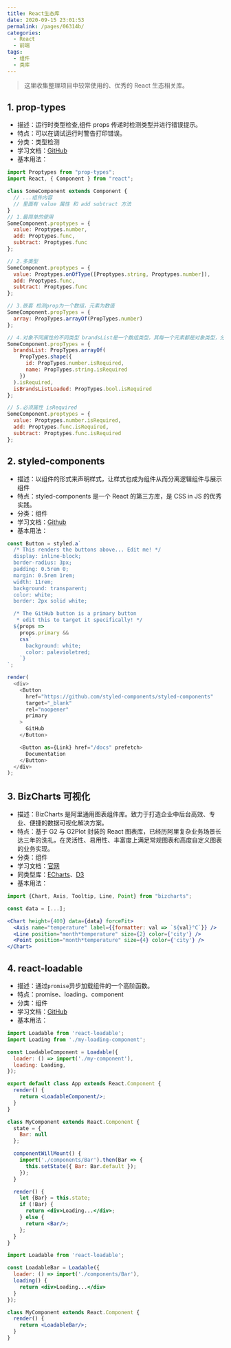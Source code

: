 ```yaml
---
title: React生态库
date: 2020-09-15 23:01:53
permalink: /pages/06314b/
categories:
  - React
  - 前端
tags:
  - 组件
  - 类库
---
```


> 这里收集整理项目中较常使用的、优秀的 React 生态相关库。

## 1. prop-types

- 描述：运行时类型检查,组件 props 传递时检测类型并进行错误提示。
- 特点：可以在调试运行时警告打印错误。
- 分类：类型检测
- 学习文档：[GitHub](https://github.com/facebook/prop-types)
- 基本用法：

```js
import Proptypes from "prop-types";
import React, { Component } from "react";

class SomeComponent extends Component {
  // ...组件内容
  // 里面有 value 属性 和 add subtract 方法
}
// 1.最简单的使用
SomeComponent.proptypes = {
  value: Proptypes.number,
  add: Proptypes.func,
  subtract: Proptypes.func
};

// 2.多类型
SomeComponent.proptypes = {
  value: Proptypes.onOfType([Proptypes.string, Proptypes.number]),
  add: Proptypes.func,
  subtract: Proptypes.func
};

// 3.嵌套 检测prop为一个数组，元素为数值
SomeComponent.propTypes = {
  array: PropTypes.arrayOf(PropTypes.number)
};

// 4.对象不同属性的不同类型 brandsList是一个数组类型，其每一个元素都是对象类型，分别对每个对象进行检测。
SomeComponent.propTypes = {
  brandsList: PropTypes.arrayOf(
    PropTypes.shape({
      id: PropTypes.number.isRequired,
      name: PropTypes.string.isRequired
    })
  ).isRequired,
  isBrandsListLoaded: PropTypes.bool.isRequired
};

// 5.必须属性 isRequired
SomeComponent.proptypes = {
  value: Proptypes.number.isRequired,
  add: Proptypes.func.isRequired,
  subtract: Proptypes.func.isRequired
};
```

## 2. styled-components

- 描述：以组件的形式来声明样式，让样式也成为组件从而分离逻辑组件与展示组件
- 特点：styled-components 是一个 React 的第三方库，是 CSS in JS 的优秀实践。
- 分类：组件
- 学习文档：[Github](https://github.com/styled-components/styled-components)
- 基本用法：

```js
const Button = styled.a`
  /* This renders the buttons above... Edit me! */
  display: inline-block;
  border-radius: 3px;
  padding: 0.5rem 0;
  margin: 0.5rem 1rem;
  width: 11rem;
  background: transparent;
  color: white;
  border: 2px solid white;

  /* The GitHub button is a primary button
   * edit this to target it specifically! */
  ${props =>
    props.primary &&
    css`
      background: white;
      color: palevioletred;
    `}
`;

render(
  <div>
    <Button
      href="https://github.com/styled-components/styled-components"
      target="_blank"
      rel="noopener"
      primary
    >
      GitHub
    </Button>

    <Button as={Link} href="/docs" prefetch>
      Documentation
    </Button>
  </div>
);
```

## 3. BizCharts 可视化

- 描述：BizCharts 是阿里通用图表组件库。致力于打造企业中后台高效、专业、便捷的数据可视化解决方案。
- 特点：基于 G2 与 G2Plot 封装的 React 图表库，已经历阿里复杂业务场景长达三年的洗礼，在灵活性、易用性、丰富度上满足常规图表和高度自定义图表的业务实现。
- 分类：组件
- 学习文档：[官网](https://bizcharts.net/products/bizCharts)
- 同类型库：[ECharts](https://echarts.apache.org/zh/index.html)、[D3](https://d3js.org/)
- 基本用法：

```jsx
import {Chart, Axis, Tooltip, Line, Point} from "bizcharts";

const data = [...];

<Chart height={400} data={data} forceFit>
  <Axis name="temperature" label={{formatter: val => `${val}°C`}} />
  <Line position="month*temperature" size={2} color={'city'} />
  <Point position="month*temperature" size={4} color={'city'} />
</Chart>
```

## 4. react-loadable

- 描述：通过`promise`异步加载组件的一个高阶函数。
- 特点：promise、loading、component
- 分类：组件
- 学习文档：[GitHub](https://github.com/jamiebuilds/react-loadable)
- 基本用法：

```jsx
import Loadable from 'react-loadable';
import Loading from './my-loading-component';

const LoadableComponent = Loadable({
  loader: () => import('./my-component'),
  loading: Loading,
});

export default class App extends React.Component {
  render() {
    return <LoadableComponent/>;
  }
}
```

```jsx
class MyComponent extends React.Component {
  state = {
    Bar: null
  };

  componentWillMount() {
    import('./components/Bar').then(Bar => {
      this.setState({ Bar: Bar.default });
    });
  }

  render() {
    let {Bar} = this.state;
    if (!Bar) {
      return <div>Loading...</div>;
    } else {
      return <Bar/>;
    };
  }
}
```

```jsx
import Loadable from 'react-loadable';

const LoadableBar = Loadable({
  loader: () => import('./components/Bar'),
  loading() {
    return <div>Loading...</div>
  }
});

class MyComponent extends React.Component {
  render() {
    return <LoadableBar/>;
  }
}
```